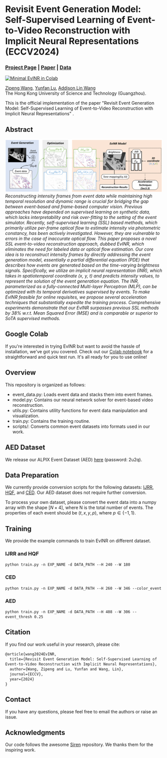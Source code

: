 # Revisit Event Generation Model: Self-Supervised Learning of Event-to-Video Reconstruction with Implicit Neural Representations (ECCV2024)
### [Project Page](https://vlislab22.github.io/EvINR/) | [Paper](xxxx) | [Data](https://pan.baidu.com/s/1grYAM5GTq2mURvvUMBmaWg?pwd=2u2q)
[![Minimal EvINR in Colab](https://colab.research.google.com/assets/colab-badge.svg)](https://colab.research.google.com/drive/1pYlZ9UU1nsB1XIUc25jZD7z_97pGssQg?usp=sharing)<br>

[Zipeng Wang](https://scholar.google.com/citations?user=3w7X6NYAAAAJ),
[Yunfan Lu](https://scholar.google.com/citations?user=nPUR_0sAAAAJ),
[Addison Lin Wang](https://vlislab22.github.io/vlislab/linwang.html)<br>
The Hong Kong University of Science and Technology (Guangzhou).

This is the official implementation of the paper "Revisit Event Generation Model: Self-Supervised Learning of Event-to-Video Reconstruction with Implicit Neural Representations" .

## Abstract
![Framework](assets/framework.png)
*Reconstructing intensity frames from event data while maintaining high temporal resolution and dynamic range is crucial for bridging the gap between event-based and frame-based computer vision. 
Previous approaches have depended on supervised learning on synthetic data, which lacks interpretability and risk over-fitting to the setting of the event simulator. 
Recently, self-supervised learning (SSL) based methods, which primarily utilize per-frame optical flow to estimate intensity via photometric constancy,  has been actively investigated. However, they are vulnerable to errors in the case of inaccurate optical flow.
This paper proposes a novel SSL event-to-video reconstruction approach, dubbed EvINR, which eliminates the need for labeled data or optical flow estimation.
Our core idea is to reconstruct intensity frames by directly addressing the event generation model, essentially a partial differential equation (PDE) that describes how events are generated based on the time-varying brightness signals.
Specifically, we utilize an implicit neural representation (INR), which takes in spatiotemporal coordinate (x, y, t) and predicts intensity values, to represent the solution of the event generation equation. 
The INR, parameterized as a fully-connected Multi-layer Perceptron (MLP), can be optimized with its temporal derivatives supervised by events.
To make EvINR feasible for online requisites, we propose several acceleration techniques that substantially expedite the training process. 
Comprehensive experiments demonstrate that our EvINR surpasses previous SSL methods by 38% w.r.t. Mean Squared Error (MSE) and is comparable or superior to SoTA supervised methods.*

## Google Colab
<!-- If you want to do a quick test with EvINR, we have written a [Colab](https://colab.research.google.com/drive/1pYlZ9UU1nsB1XIUc25jZD7z_97pGssQg?usp=sharing) with minimal implementation, which can be viewed online (which means you don't have to install anything!) -->
If you're interested in trying EvINR but want to avoid the hassle of installation, we've got you covered. Check out our [Colab notebook](https://colab.research.google.com/drive/1pYlZ9UU1nsB1XIUc25jZD7z_97pGssQg?usp=sharing) for a straightforward and quick test run. It's all ready for you to use online!

## Overview
This repository is organized as follows:

* event_data.py: Loads event data and stacks them into event frames.
* model.py: Contains our neural network solver for event-based video reconstruction.
* utils.py: Contains utility functions for event data manipulation and visualization.
* train.py: Contains the training routine.
* scripts/: Converts common event datasets into formats used in our work.
## AED Dataset
We release our ALPIX Event Dataset (AED) [here](https://pan.baidu.com/s/1grYAM5GTq2mURvvUMBmaWg?pwd=2u2q) (password: 2u2q).

## Data Preparation
We currently provide conversion scripts for the following datasets: [IJRR](https://rpg.ifi.uzh.ch/davis_data.html), [HQF](https://drive.google.com/drive/folders/18Xdr6pxJX0ZXTrXW9tK0hC3ZpmKDIt6_), and [CED](https://rpg.ifi.uzh.ch/CED.html). Our AED dataset does not require further conversion.

To process your own dataset, please convert the event data into a numpy array with the shape $[N \times 4]$, where N is the total number of events. The properties of each event should be $(t, x, y, p)$, where $p \in \{-1, 1\}$.

## Training
We provide the example commands to train EvINR on different dataset.

### IJRR and HQF
```
python train.py -n EXP_NAME -d DATA_PATH --H 240 --W 180
```

### CED
```
python train.py -n EXP_NAME -d DATA_PATH --H 260 --W 346 --color_event
```

### AED
```
python train.py -n EXP_NAME -d DATA_PATH --H 408 --W 306 --event_thresh 0.25
```


## Citation
If you find our work useful in your research, please cite:
```
@article{wang2024EvINR,
  title={Revisit Event Generation Model: Self-Supervised Learning of Event-to-Video Reconstruction with Implicit Neural Representations},
  author={Wang, Zipeng and Lu, Yunfan and Wang, Lin},
  journal={ECCV},
  year={2024}
}
```

## Contact
If you have any questions, please feel free to email the authors or raise an issue.

## Acknowledgments
Our code follows the awesome [Siren](https://github.com/vsitzmann/siren/) repository. We thanks them for the inspiring work.